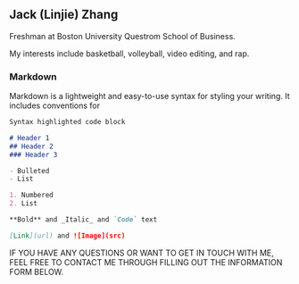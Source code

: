 ## Jack (Linjie) Zhang

Freshman at Boston University Questrom School of Business.

My interests include basketball, volleyball, video editing, and rap.

### Markdown

Markdown is a lightweight and easy-to-use syntax for styling your writing. It includes conventions for

```markdown
Syntax highlighted code block

# Header 1
## Header 2
### Header 3

- Bulleted
- List

1. Numbered
2. List

**Bold** and _Italic_ and `Code` text

[Link](url) and ![Image](src)
```

IF YOU HAVE ANY QUESTIONS OR WANT TO GET IN TOUCH WITH ME, FEEL FREE TO CONTACT ME THROUGH FILLING OUT THE INFORMATION FORM BELOW.


